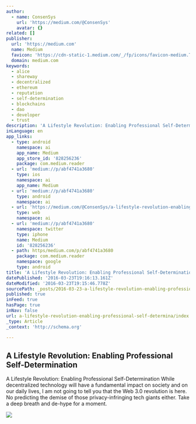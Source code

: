 ```yaml
---
author:
  - name: ConsenSys
    url: 'https://medium.com/@ConsenSys'
    avatar: {}
related: []
publisher:
  url: 'https://medium.com'
  name: Medium
  favicon: 'https://cdn-static-1.medium.com/_/fp/icons/favicon-medium.TAS6uQ-Y7kcKgi0xjcYHXw.ico'
  domain: medium.com
keywords:
  - alice
  - shareway
  - decentralized
  - ethereum
  - reputation
  - self-determination
  - blockchains
  - dao
  - developer
  - trust
description: 'A Lifestyle Revolution: Enabling Professional Self-Determination While decentralized technology will have a fundamental impact on society and on our daily lives, I am not going to tell you that the Web 3.0 revolution is here. No predicting the demise of those privacy-infringing tech giants either. Take a deep breath and de-hype for a moment.'
inLanguage: en
app_links:
  - type: android
    namespace: ai
    app_name: Medium
    app_store_id: '828256236'
    package: com.medium.reader
  - url: 'medium://p/abf4741a3680'
    type: ios
    namespace: ai
    app_name: Medium
  - url: 'medium://p/abf4741a3680'
    type: android
    namespace: ai
  - url: 'https://medium.com/@ConsenSys/a-lifestyle-revolution-enabling-professional-self-determination-abf4741a3680'
    type: web
    namespace: ai
  - url: 'medium://p/abf4741a3680'
    namespace: twitter
    type: iphone
    name: Medium
    id: '828256236'
  - path: https/medium.com/p/abf4741a3680
    package: com.medium.reader
    namespace: google
    type: android
title: 'A Lifestyle Revolution: Enabling Professional Self-Determination'
datePublished: '2016-03-23T19:16:13.161Z'
dateModified: '2016-03-23T19:15:46.778Z'
sourcePath: _posts/2016-03-23-a-lifestyle-revolution-enabling-professional-self-determina.md
published: true
inFeed: true
hasPage: true
inNav: false
url: a-lifestyle-revolution-enabling-professional-self-determina/index.html
_type: Article
_context: 'http://schema.org'

---
```

<article style=""><h1>A Lifestyle Revolution: Enabling Professional Self-Determination</h1><p>A Lifestyle Revolution: Enabling Professional Self-Determination While decentralized technology will have a fundamental impact on society and on our daily lives, I am not going to tell you that the Web 3.0 revolution is here. No predicting the demise of those privacy-infringing tech giants either. Take a deep breath and de-hype for a moment.</p><img src="https://cdn-images-1.medium.com/max/1200/1*RGmaeujPHc2U5lYxLpV92A.jpeg" /></article>